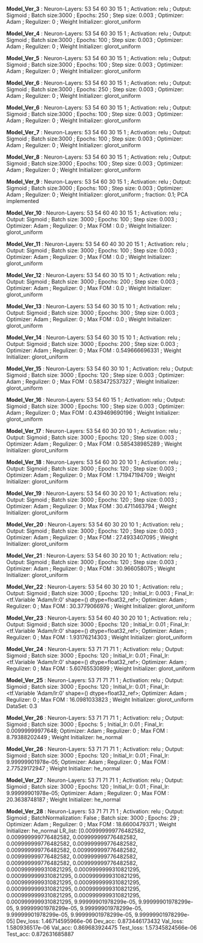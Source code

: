 
 **Model_Ver_3** : Neuron-Layers: 53 54 60 30 15 1 ; Activation: relu ; Output: Sigmoid ; Batch size:3000 ; Epochs: 250 ; Step size: 0.003 ; Optimizer: Adam ; Regulizer: 0 ; Weight Initializer: glorot_uniform   
 
 
 **Model_Ver_4** : Neuron-Layers: 53 54 60 30 15 1 ; Activation: relu ; Output: Sigmoid ; Batch size:3000 ; Epochs: 100 ; Step size: 0.003 ; Optimizer: Adam ; Regulizer: 0 ; Weight Initializer: glorot_uniform   
 

 
 **Model_Ver_5** : Neuron-Layers: 53 54 60 30 15 1 ; Activation: relu ; Output: Sigmoid ; Batch size:3000 ; Epochs: 100 ; Step size: 0.003 ; Optimizer: Adam ; Regulizer: 0 ; Weight Initializer: glorot_uniform   
 
 
 **Model_Ver_6** : Neuron-Layers: 53 54 60 30 15 1 ; Activation: relu ; Output: Sigmoid ; Batch size:3000 ; Epochs: 250 ; Step size: 0.003 ; Optimizer: Adam ; Regulizer: 0 ; Weight Initializer: glorot_uniform   
 
 
 **Model_Ver_6** : Neuron-Layers: 53 54 60 30 15 1 ; Activation: relu ; Output: Sigmoid ; Batch size:3000 ; Epochs: 100 ; Step size: 0.003 ; Optimizer: Adam ; Regulizer: 0 ; Weight Initializer: glorot_uniform   
 
 
 **Model_Ver_7** : Neuron-Layers: 53 54 60 30 15 1 ; Activation: relu ; Output: Sigmoid ; Batch size:3000 ; Epochs: 100 ; Step size: 0.003 ; Optimizer: Adam ; Regulizer: 0 ; Weight Initializer: glorot_uniform   
 
 
 **Model_Ver_8** : Neuron-Layers: 53 54 60 30 15 1 ; Activation: relu ; Output: Sigmoid ; Batch size:3000 ; Epochs: 100 ; Step size: 0.003 ; Optimizer: Adam ; Regulizer: 0 ; Weight Initializer: glorot_uniform   
 
 
 **Model_Ver_9** : Neuron-Layers: 53 54 60 30 15 1 ; Activation: relu ; Output: Sigmoid ; Batch size:3000 ; Epochs: 100 ; Step size: 0.003 ; Optimizer: Adam ; Regulizer: 0 ; Weight Initializer: glorot_uniform   ; fraction: 0.1; PCA implemented
 
 
 **Model_Ver_10** : Neuron-Layers: 53 54 60 40 30 15 1 ; Activation: relu ; Output: Sigmoid ; Batch size: 3000 ; Epochs: 100 ; Step size: 0.003 ; Optimizer: Adam ; Regulizer: 0 ; Max FOM : 0.0 ; Weight Initializer: glorot_uniform   
 
 
 **Model_Ver_11** : Neuron-Layers: 53 54 60 40 30 20 15 1 ; Activation: relu ; Output: Sigmoid ; Batch size: 3000 ; Epochs: 100 ; Step size: 0.003 ; Optimizer: Adam ; Regulizer: 0 ; Max FOM : 0.0 ; Weight Initializer: glorot_uniform   
 
 
 **Model_Ver_12** : Neuron-Layers: 53 54 60 30 15 10 1 ; Activation: relu ; Output: Sigmoid ; Batch size: 3000 ; Epochs: 200 ; Step size: 0.003 ; Optimizer: Adam ; Regulizer: 0 ; Max FOM : 0.0 ; Weight Initializer: glorot_uniform   
 
 
 **Model_Ver_13** : Neuron-Layers: 53 54 60 30 15 10 1 ; Activation: relu ; Output: Sigmoid ; Batch size: 3000 ; Epochs: 300 ; Step size: 0.003 ; Optimizer: Adam ; Regulizer: 0 ; Max FOM : 0.0 ; Weight Initializer: glorot_uniform   
 
 
 **Model_Ver_14** : Neuron-Layers: 53 54 60 30 15 10 1 ; Activation: relu ; Output: Sigmoid ; Batch size: 3000 ; Epochs: 200 ; Step size: 0.003 ; Optimizer: Adam ; Regulizer: 0 ; Max FOM : 0.549666696331 ; Weight Initializer: glorot_uniform   
 
 
 **Model_Ver_15** : Neuron-Layers: 53 54 60 30 10 1 ; Activation: relu ; Output: Sigmoid ; Batch size: 3000 ; Epochs: 120 ; Step size: 0.003 ; Optimizer: Adam ; Regulizer: 0 ; Max FOM : 0.583472537327 ; Weight Initializer: glorot_uniform   
 
 
 **Model_Ver_16** : Neuron-Layers: 53 54 60 15 1 ; Activation: relu ; Output: Sigmoid ; Batch size: 3000 ; Epochs: 100 ; Step size: 0.003 ; Optimizer: Adam ; Regulizer: 0 ; Max FOM : 0.439469690196 ; Weight Initializer: glorot_uniform   
 
 
 **Model_Ver_17** : Neuron-Layers: 53 54 60 30 20 10 1 ; Activation: relu ; Output: Sigmoid ; Batch size: 3000 ; Epochs: 120 ; Step size: 0.003 ; Optimizer: Adam ; Regulizer: 0 ; Max FOM : 0.585438985289 ; Weight Initializer: glorot_uniform   
 

 
 **Model_Ver_18** : Neuron-Layers: 53 54 60 30 20 10 1 ; Activation: relu ; Output: Sigmoid ; Batch size: 3000 ; Epochs: 120 ; Step size: 0.003 ; Optimizer: Adam ; Regulizer: 0 ; Max FOM : 1.71947194709 ; Weight Initializer: glorot_uniform   
 
 
 **Model_Ver_19** : Neuron-Layers: 53 54 60 30 20 10 1 ; Activation: relu ; Output: Sigmoid ; Batch size: 3000 ; Epochs: 120 ; Step size: 0.003 ; Optimizer: Adam ; Regulizer: 0 ; Max FOM : 30.4711463794 ; Weight Initializer: glorot_uniform   
 
 
 **Model_Ver_20** : Neuron-Layers: 53 54 60 30 20 10 1 ; Activation: relu ; Output: Sigmoid ; Batch size: 3000 ; Epochs: 120 ; Step size: 0.003 ; Optimizer: Adam ; Regulizer: 0 ; Max FOM : 27.4933407095 ; Weight Initializer: glorot_uniform   
 
 
 **Model_Ver_21** : Neuron-Layers: 53 54 60 30 20 10 1 ; Activation: relu ; Output: Sigmoid ; Batch size: 3000 ; Epochs: 120 ; Step size: 0.003 ; Optimizer: Adam ; Regulizer: 0 ; Max FOM : 30.966058075 ; Weight Initializer: glorot_uniform   
 
 
 **Model_Ver_22** : Neuron-Layers: 53 54 60 30 20 10 1 ; Activation: relu ; Output: Sigmoid ; Batch size: 3000 ; Epochs: 120 ; Initial_lr: 0.003 ; Final_lr: <tf.Variable 'Adam/lr:0' shape=() dtype=float32_ref>; Optimizer: Adam ; Regulizer: 0 ; Max FOM : 30.3779066976 ; Weight Initializer: glorot_uniform   
 
 
 **Model_Ver_23** : Neuron-Layers: 53 54 60 40  30 20 10 1 ; Activation: relu ; Output: Sigmoid ; Batch size: 3000 ; Epochs: 120 ; Initial_lr: 0.01 ; Final_lr: <tf.Variable 'Adam/lr:0' shape=() dtype=float32_ref>; Optimizer: Adam ; Regulizer: 0 ; Max FOM : 1.93176214303 ; Weight Initializer: glorot_uniform   
 
 
 **Model_Ver_24** : Neuron-Layers: 53 71 71 71 1 ; Activation: relu ; Output: Sigmoid ; Batch size: 3000 ; Epochs: 120 ; Initial_lr: 0.01 ; Final_lr: <tf.Variable 'Adam/lr:0' shape=() dtype=float32_ref>; Optimizer: Adam ; Regulizer: 0 ; Max FOM : 5.60765530899 ; Weight Initializer: glorot_uniform   
 
 
 **Model_Ver_25** : Neuron-Layers: 53 71 71 71 1 ; Activation: relu ; Output: Sigmoid ; Batch size: 3000 ; Epochs: 120 ; Initial_lr: 0.01 ; Final_lr: <tf.Variable 'Adam/lr:0' shape=() dtype=float32_ref>; Optimizer: Adam ; Regulizer: 0 ; Max FOM : 16.0981033823 ; Weight Initializer: glorot_uniform DataSet: 0.3   
   

 
 **Model_Ver_26** : Neuron-Layers: 53 71 71 71 1 ; Activation: relu ; Output: Sigmoid ; Batch size: 3000 ; Epochs: 5 ; Initial_lr: 0.01 ; Final_lr: 0.00999999977648; Optimizer: Adam ; Regulizer: 0 ; Max FOM : 8.79388202449 ; Weight Initializer: he_normal   
 
 
 **Model_Ver_26** : Neuron-Layers: 53 71 71 71 1 ; Activation: relu ; Output: Sigmoid ; Batch size: 3000 ; Epochs: 120 ; Initial_lr: 0.01 ; Final_lr: 9.99999901978e-05; Optimizer: Adam ; Regulizer: 0 ; Max FOM : 2.77529172947 ; Weight Initializer: he_normal   
 
 
 **Model_Ver_27** : Neuron-Layers: 53 71 71 71 1 ; Activation: relu ; Output: Sigmoid ; Batch size: 3000 ; Epochs: 120 ; Initial_lr: 0.01 ; Final_lr: 9.99999901978e-05; Optimizer: Adam ; Regulizer: 0 ; Max FOM : 20.3638748187 ; Weight Initializer: he_normal   
 
 
 **Model_Ver_28** : Neuron-Layers: 53 71 71 71 1 ; Activation: relu ; Output: Sigmoid ; BatchNormalization: False ; Batch size: 3000 ; Epochs: 29 ; Optimizer: Adam ; Regulizer: 0 ; Max FOM : 18.6600479371 ; Weight Initializer: he_normal
 LR_list: [0.009999999776482582, 0.009999999776482582, 0.009999999776482582, 0.009999999776482582, 0.009999999776482582, 0.009999999776482582, 0.009999999776482582, 0.009999999776482582, 0.009999999776482582, 0.009999999776482582, 0.009999999776482582, 0.0009999999310821295, 0.0009999999310821295, 0.0009999999310821295, 0.0009999999310821295, 0.0009999999310821295, 0.0009999999310821295, 0.0009999999310821295, 0.0009999999310821295, 0.0009999999310821295, 0.0009999999310821295, 0.0009999999310821295, 9.99999901978299e-05, 9.99999901978299e-05, 9.99999901978299e-05, 9.99999901978299e-05, 9.99999901978299e-05, 9.99999901978299e-05, 9.99999901978299e-05]
Dev_loss:  1.46714595966e-06   Dev_acc:  0.873446173432
Val_loss:  1.580936517e-06   Val_acc:  0.869683924475
Test_loss: 1.57345824566e-06   Test_acc: 0.872631685887
